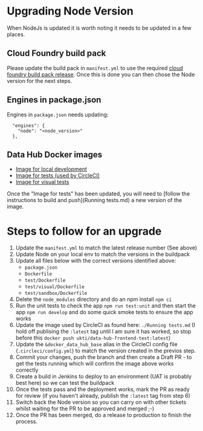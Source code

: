 # Upgrading Node Version

When NodeJs is updated it is worth noting it needs to be updated in a few places.

## Cloud Foundry build pack

Please update the build pack in `manifest.yml` to use the required [cloud foundry build pack release](https://github.com/cloudfoundry/nodejs-buildpack/releases).
Once this is done you can then chose the Node version for the next steps.

## Engines in package.json

Engines in `package.json` needs updating:

```
  "engines": {
    "node": "<node_version>"
  },
```

## Data Hub Docker images

- [Image for local development](../Dockerfile)
- [Image for tests (used by CircleCI)](../test/Dockerfile)
- [Image for visual tests](../test/visual/Dockerfile)

Once the "Image for tests" has been updated, you will need to [follow the instructions to build and push](Running tests.md) a new version of the image.

# Steps to follow for an upgrade

1. Update the `manifest.yml` to match the latest release number (See above)
2. Update Node on your local env to match the versions in the buildpack
3. Update all files below with the correct versions identified above:
   - `package.json`
   - `Dockerfile`
   - `test/Dockerfile`
   - `test/visual/Dockerfile`
   - `test/sandbox/Dockerfile`
4. Delete the `node_modules` directory and do an npm install `npm ci`
5. Run the unit tests to check the app `npm run test:unit` and then start the app `npm run develop` and do some quick smoke tests to ensure the app works
6. Update the image used by CircleCI as found here: `./Running tests.md` (I hold off publising the `:latest` tag until I am sure it has worked, so stop before this `docker push ukti/data-hub-frontend-test:latest`)
7. Update the `&docker_data_hub_base` alias in the CircleCI config file (`.circleci/config.yml`) to match the version created in the previos step.
8. Commit your changes, push the branch and then create a Draft PR - to get the tests running which will confirm the image above works correctly
9. Create a build in Jenkins to deploy to an environment (UAT is probably best here) so we can test the buildpack
10. Once the tests pass and the deployment works, mark the PR as ready for review (if you haven't already, publish the `:latest` tag from step 6)
11. Switch back the Node version so you can carry on with other tickets whilst waiting for the PR to be approved and merged ;-)
12. Once the PR has been merged, do a release to production to finish the process.
